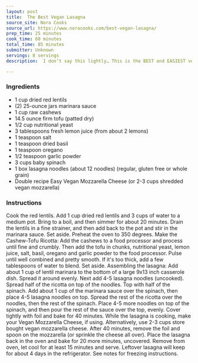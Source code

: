 ```yaml
---
layout: post
title:  The Best Vegan Lasagna
source_site: Nora Cooks
source_url: https://www.noracooks.com/best-vegan-lasagna/
prep_time: 25 minutes
cook_time: 60 minutes
total_time: 85 minutes
submitter: Unknown
servings: 8 servings
description:  I don’t say this lightly… This is the BEST and EASIEST vegan lasagna recipe! Layered with a rich marinara, creamy ricotta, spinach, noodles and topped with ooey-gooey vegan mozzarella cheese. No need to pre-cook the noodles!

---
```



### Ingredients

 - 1 cup dried red lentils
 - (2) 25-ounce jars marinara sauce
 - 1 cup raw cashews
 - 14.5 ounce firm tofu (patted dry)
 - 1/2 cup nutritional yeast
 - 3 tablespoons fresh lemon juice (from about 2 lemons)
 - 1 teaspoon salt
 - 1 teaspoon dried basil
 - 1 teaspoon oregano
 - 1/2 teaspoon garlic powder
 - 3 cups baby spinach
 - 1 box lasagna noodles (about 12 noodles) (regular, gluten free or whole grain)
 - Double recipe Easy Vegan Mozzarella Cheese (or 2-3 cups shredded vegan mozzarella)

### Instructions

Cook the red lentils. Add 1 cup dried red lentils and 3 cups of water to a medium pot. Bring to a boil, and then simmer for about 20 minutes. Drain the lentils in a fine strainer, and then add back to the pot and stir in the marinara sauce. Set aside.
Preheat the oven to 350 degrees.
Make the Cashew-Tofu Ricotta: Add the cashews to a food processor and process until fine and crumbly. Then add the tofu in chunks, nutritional yeast, lemon juice, salt, basil, oregano and garlic powder to the food processor. Pulse until well combined and pretty smooth. If it's too thick, add a few tablespoons of water to blend. Set aside.
Assembling the lasagna: Add about 1 cup of lentil marinara to the bottom of a large 9x13 inch casserole dish. Spread it around evenly. Next add 4-5 lasagna noodles (uncooked). Spread half of the ricotta on top of the noodles. Top with half of the spinach. Add about 1 cup of the marinara sauce over the spinach, then place 4-5 lasagna noodles on top. Spread the rest of the ricotta over the noodles, then the rest of the spinach. Place 4-5 more noodles on top of the spinach, and then pour the rest of the sauce over the top, evenly.
Cover tightly with foil and bake for 40 minutes.
While the lasagna is cooking, make your Vegan Mozzarella Cheese, if using. Alternatively, use 2-3 cups store bought vegan mozzarella cheese.
After 40 minutes, remove the foil and spoon on the mozzarella (or sprinkle the cheese all over). Place the lasagna back in the oven and bake for 20 more minutes, uncovered. Remove from oven, let cool for at least 15 minutes and serve.
Leftover lasagna will keep for about 4 days in the refrigerator. See notes for freezing instructions.